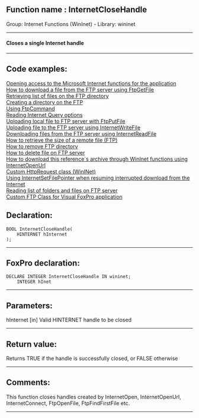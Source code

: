
## Function name : InternetCloseHandle
Group: Internet Functions (WinInet) - Library: wininet    
***  


#### Closes a single Internet handle
***  


## Code examples:
[Opening access to the Microsoft Internet functions for the application](../../samples/sample_042.md)  
[How to download a file from the FTP server using FtpGetFile](../../samples/sample_043.md)  
[Retrieving list of files on the FTP directory](../../samples/sample_046.md)  
[Creating a directory on the FTP](../../samples/sample_047.md)  
[Using FtpCommand](../../samples/sample_059.md)  
[Reading Internet Query options](../../samples/sample_060.md)  
[Uploading local file to FTP server with FtpPutFile](../../samples/sample_061.md)  
[Uploading file to the FTP server using InternetWriteFile](../../samples/sample_062.md)  
[Downloading files from the FTP server using InternetReadFile](../../samples/sample_063.md)  
[How to retrieve the size of a remote file (FTP)](../../samples/sample_069.md)  
[How to remove FTP directory](../../samples/sample_070.md)  
[How to delete file on FTP server](../../samples/sample_071.md)  
[How to download this reference`s archive through WinInet functions using InternetOpenUrl](../../samples/sample_110.md)  
[Custom HttpRequest class (WinINet)](../../samples/sample_185.md)  
[Using InternetSetFilePointer when resuming interrupted download from the Internet](../../samples/sample_191.md)  
[Reading list of folders and files on FTP server](../../samples/sample_340.md)  
[Custom FTP Class for Visual FoxPro application](../../samples/sample_344.md)  

## Declaration:
```foxpro  
BOOL InternetCloseHandle(
	HINTERNET hInternet
);  
```  
***  


## FoxPro declaration:
```foxpro  
DECLARE INTEGER InternetCloseHandle IN wininet;
	INTEGER hInet  
```  
***  


## Parameters:
hInternet
[in] Valid HINTERNET handle to be closed  
***  


## Return value:
Returns TRUE if the handle is successfully closed, or FALSE otherwise  
***  


## Comments:
This function closes handles created by InternetOpen, InternetOpenUrl, InternetConnect, FtpOpenFile, FtpFindFirstFile etc.  
  
***  


